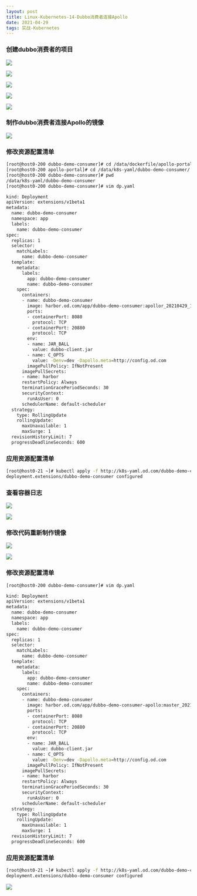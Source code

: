 ```yaml
---
layout: post
title: Linux-Kubernetes-14-Dubbo消费者连接Apollo
date: 2021-04-29
tags: 实战-Kubernetes
---
```

### 创建dubbo消费者的项目

![](/images/posts/Linux-Kubernetes/在k8s中集成Apollo配置中心/47.png)

![](/images/posts/Linux-Kubernetes/在k8s中集成Apollo配置中心/48.png)

![](/images/posts/Linux-Kubernetes/在k8s中集成Apollo配置中心/49.png)

![](/images/posts/Linux-Kubernetes/在k8s中集成Apollo配置中心/50.png)

![](/images/posts/Linux-Kubernetes/在k8s中集成Apollo配置中心/51.png)

### 制作dubbo消费者连接Apollo的镜像

![](/images/posts/Linux-Kubernetes/在k8s中集成Apollo配置中心/52.png)

### 修改资源配置清单

```sh
[root@host0-200 dubbo-demo-consumer]# cd /data/dockerfile/apollo-portal/
[root@host0-200 apollo-portal]# cd /data/k8s-yaml/dubbo-demo-consumer/
[root@host0-200 dubbo-demo-consumer]# pwd
/data/k8s-yaml/dubbo-demo-consumer
[root@host0-200 dubbo-demo-consumer]# vim dp.yaml 

kind: Deployment
apiVersion: extensions/v1beta1
metadata:
  name: dubbo-demo-consumer
  namespace: app
  labels:
    name: dubbo-demo-consumer
spec:
  replicas: 1
  selector:
    matchLabels:
      name: dubbo-demo-consumer
  template:
    metadata:
      labels:
        app: dubbo-demo-consumer
        name: dubbo-demo-consumer
    spec:
      containers:
      - name: dubbo-demo-consumer
        image: harbor.od.com/app/dubbo-demo-consumer:apollor_20210429_1840
        ports:
        - containerPort: 8080
          protocol: TCP
        - containerPort: 20880
          protocol: TCP
        env:
        - name: JAR_BALL
          value: dubbo-client.jar
        - name: C_OPTS
          value: -Denv=dev -Dapollo.meta=http://config.od.com
        imagePullPolicy: IfNotPresent
      imagePullSecrets:
      - name: harbor
      restartPolicy: Always
      terminationGracePeriodSeconds: 30
      securityContext:
        runAsUser: 0
      schedulerName: default-scheduler
  strategy:
    type: RollingUpdate
    rollingUpdate:
      maxUnavailable: 1
      maxSurge: 1
  revisionHistoryLimit: 7
  progressDeadlineSeconds: 600
```

### 应用资源配置清单

```sh
[root@host0-21 ~]# kubectl apply -f http://k8s-yaml.od.com/dubbo-demo-consumer/dp.yaml
deployment.extensions/dubbo-demo-consumer configured
```

### 查看容器日志

![](/images/posts/Linux-Kubernetes/在k8s中集成Apollo配置中心/53.png)

![](/images/posts/Linux-Kubernetes/在k8s中集成Apollo配置中心/54.png)

### 修改代码重新制作镜像

![](/images/posts/Linux-Kubernetes/在k8s中集成Apollo配置中心/55.png)

![](/images/posts/Linux-Kubernetes/在k8s中集成Apollo配置中心/56.png)

### 修改资源配置清单

```sh
[root@host0-200 dubbo-demo-consumer]# vim dp.yaml 

kind: Deployment
apiVersion: extensions/v1beta1
metadata:
  name: dubbo-demo-consumer
  namespace: app
  labels:
    name: dubbo-demo-consumer
spec:
  replicas: 1
  selector:
    matchLabels:
      name: dubbo-demo-consumer
  template:
    metadata:
      labels:
        app: dubbo-demo-consumer
        name: dubbo-demo-consumer
    spec:
      containers:
      - name: dubbo-demo-consumer
        image: harbor.od.com/app/dubbo-demo-consumer-apollo:master_20210429_1900
        ports:
        - containerPort: 8080
          protocol: TCP
        - containerPort: 20880
          protocol: TCP
        env:
        - name: JAR_BALL
          value: dubbo-client.jar
        - name: C_OPTS
          value: -Denv=dev -Dapollo.meta=http://config.od.com
        imagePullPolicy: IfNotPresent
      imagePullSecrets:
      - name: harbor
      restartPolicy: Always
      terminationGracePeriodSeconds: 30
      securityContext:
        runAsUser: 0
      schedulerName: default-scheduler
  strategy:
    type: RollingUpdate
    rollingUpdate:
      maxUnavailable: 1
      maxSurge: 1
  revisionHistoryLimit: 7
  progressDeadlineSeconds: 600
```

### 应用资源配置清单

```sh
[root@host0-21 ~]# kubectl apply -f http://k8s-yaml.od.com/dubbo-demo-consumer/dp.yaml
deployment.extensions/dubbo-demo-consumer configured
```

![](/images/posts/Linux-Kubernetes/在k8s中集成Apollo配置中心/57.png)

